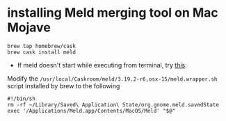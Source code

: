 # installing Meld merging tool on Mac Mojave

```
brew tap homebrew/cask
brew cask install meld
```

* If meld doesn't start while executing from terminal, try [this](https://github.com/yousseb/meld/issues/70#issuecomment-479199105):

Modify the `/usr/local/Caskroom/meld/3.19.2-r6,osx-15/meld.wrapper.sh` script installed by brew to the following

```
#!/bin/sh
rm -rf ~/Library/Saved\ Application\ State/org.gnome.meld.savedState
exec '/Applications/Meld.app/Contents/MacOS/Meld' "$@"
```
